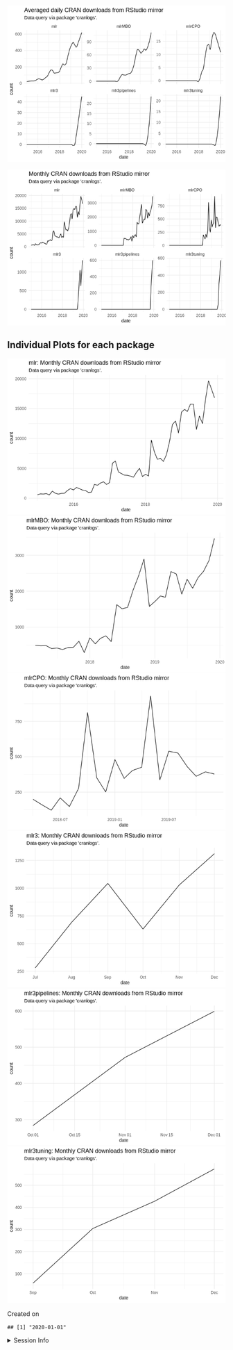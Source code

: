 
![](README_files/figure-gfm/unnamed-chunk-2-1.png)<!-- -->

![](README_files/figure-gfm/unnamed-chunk-3-1.png)<!-- -->

## Individual Plots for each package

![](README_files/figure-gfm/unnamed-chunk-4-1.png)<!-- -->![](README_files/figure-gfm/unnamed-chunk-4-2.png)<!-- -->![](README_files/figure-gfm/unnamed-chunk-4-3.png)<!-- -->![](README_files/figure-gfm/unnamed-chunk-4-4.png)<!-- -->![](README_files/figure-gfm/unnamed-chunk-4-5.png)<!-- -->![](README_files/figure-gfm/unnamed-chunk-4-6.png)<!-- -->

Created on

    ## [1] "2020-01-01"

<details>

<summary>Session Info</summary>

``` r
sessionInfo()
```

    ## R version 3.6.1 (2017-01-27)
    ## Platform: x86_64-pc-linux-gnu (64-bit)
    ## Running under: Ubuntu 16.04.6 LTS
    ## 
    ## Matrix products: default
    ## BLAS:   /home/travis/R-bin/lib/R/lib/libRblas.so
    ## LAPACK: /home/travis/R-bin/lib/R/lib/libRlapack.so
    ## 
    ## locale:
    ##  [1] LC_CTYPE=en_US.UTF-8       LC_NUMERIC=C              
    ##  [3] LC_TIME=en_US.UTF-8        LC_COLLATE=en_US.UTF-8    
    ##  [5] LC_MONETARY=en_US.UTF-8    LC_MESSAGES=en_US.UTF-8   
    ##  [7] LC_PAPER=en_US.UTF-8       LC_NAME=C                 
    ##  [9] LC_ADDRESS=C               LC_TELEPHONE=C            
    ## [11] LC_MEASUREMENT=en_US.UTF-8 LC_IDENTIFICATION=C       
    ## 
    ## attached base packages:
    ## [1] stats     graphics  grDevices utils     datasets  methods   base     
    ## 
    ## other attached packages:
    ## [1] lubridate_1.7.4 dplyr_0.8.3     ggplot2_3.2.1   magrittr_1.5   
    ## 
    ## loaded via a namespace (and not attached):
    ##  [1] Rcpp_1.0.3       compiler_3.6.1   pillar_1.4.3     git2r_0.26.1    
    ##  [5] tools_3.6.1      digest_0.6.23    jsonlite_1.6     evaluate_0.14   
    ##  [9] memoise_1.1.0    lifecycle_0.1.0  tibble_2.1.3     gtable_0.3.0    
    ## [13] pkgconfig_2.0.3  rlang_0.4.2.9000 cli_2.0.0        curl_4.3        
    ## [17] yaml_2.2.0       xfun_0.10        httr_1.4.1       withr_2.1.2     
    ## [21] stringr_1.4.0    knitr_1.25       cranlogs_2.1.1   askpass_1.1     
    ## [25] grid_3.6.1       tidyselect_0.2.5 glue_1.3.1       R6_2.4.1        
    ## [29] fansi_0.4.0      rmarkdown_2.0    farver_2.0.1     purrr_0.3.3     
    ## [33] backports_1.1.5  tic_0.3.0.9000   scales_1.1.0     htmltools_0.4.0 
    ## [37] assertthat_0.2.1 colorspace_1.4-1 labeling_0.3     stringi_1.4.3   
    ## [41] openssl_1.4.1    lazyeval_0.2.2   munsell_0.5.0    crayon_1.3.4

</details>
